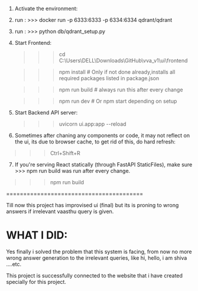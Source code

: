 1. Activate the environment:

2. run : >>> docker run -p 6333:6333 -p 6334:6334 qdrant/qdrant

3. run : >>> python db/qdrant_setup.py

4. Start Frontend:
    >>> cd C:\Users\DELL\Downloads\GitHub\vva_v1\ui\frontend

    >>> npm install  # Only if not done already,installs all required packages listed in package.json

    >>> npm run build       # always run this after every change
    
    >>> npm run dev         # Or npm start depending on setup    

5. Start Backend API server:

    >>> uvicorn ui.app:app --reload

6. Sometimes after chaning any components or code, it may not reflect on the ui, its due to browser cache, to get rid of this, do hard refresh:

>>> Ctrl+Shift+R

7. If you're serving React statically (through FastAPI StaticFiles), make sure >>> npm run build was run after every change.

>>> npm run build

========================================

Till now this project has improvised ui (final) but its is proning to wrong answers if irrelevant vaasthu query is given.

WHAT I DID:
==========
Yes finally i solved the problem that this system is facing, from now no more wrong answer generation to the irrelevant queries, like hi, hello, i am shiva ....etc.

This project is successfully connected to the website that i have created specially for this project.